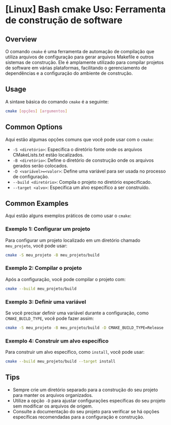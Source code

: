 # [Linux] Bash cmake Uso: Ferramenta de construção de software

## Overview
O comando `cmake` é uma ferramenta de automação de compilação que utiliza arquivos de configuração para gerar arquivos Makefile e outros sistemas de construção. Ele é amplamente utilizado para compilar projetos de software em várias plataformas, facilitando o gerenciamento de dependências e a configuração do ambiente de construção.

## Usage
A sintaxe básica do comando `cmake` é a seguinte:

```bash
cmake [opções] [argumentos]
```

## Common Options
Aqui estão algumas opções comuns que você pode usar com o `cmake`:

- `-S <diretório>`: Especifica o diretório fonte onde os arquivos CMakeLists.txt estão localizados.
- `-B <diretório>`: Define o diretório de construção onde os arquivos gerados serão colocados.
- `-D <variável>=<valor>`: Define uma variável para ser usada no processo de configuração.
- `--build <diretório>`: Compila o projeto no diretório especificado.
- `--target <alvo>`: Especifica um alvo específico a ser construído.

## Common Examples
Aqui estão alguns exemplos práticos de como usar o `cmake`:

### Exemplo 1: Configurar um projeto
Para configurar um projeto localizado em um diretório chamado `meu_projeto`, você pode usar:

```bash
cmake -S meu_projeto -B meu_projeto/build
```

### Exemplo 2: Compilar o projeto
Após a configuração, você pode compilar o projeto com:

```bash
cmake --build meu_projeto/build
```

### Exemplo 3: Definir uma variável
Se você precisar definir uma variável durante a configuração, como `CMAKE_BUILD_TYPE`, você pode fazer assim:

```bash
cmake -S meu_projeto -B meu_projeto/build -D CMAKE_BUILD_TYPE=Release
```

### Exemplo 4: Construir um alvo específico
Para construir um alvo específico, como `install`, você pode usar:

```bash
cmake --build meu_projeto/build --target install
```

## Tips
- Sempre crie um diretório separado para a construção do seu projeto para manter os arquivos organizados.
- Utilize a opção `-D` para ajustar configurações específicas do seu projeto sem modificar os arquivos de origem.
- Consulte a documentação do seu projeto para verificar se há opções específicas recomendadas para a configuração e construção.